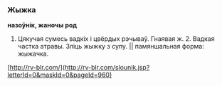 ### Жыжка
**назоўнік, жаночы род**

1. Цякучая сумесь вадкіх і цвёрдых рэчываў. Гнаявая ж. 2. Вадкая частка атравы. Зліць жыжку з супу. || памяншальная форма: жыжачка.

<a rel="author">[http://rv-blr.com/](http://rv-blr.com/slounik.jsp?letterId=0&maskId=0&pageId=960)</a>
